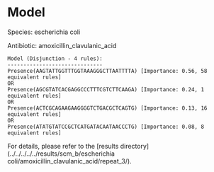 
# Model

Species: escherichia coli

Antibiotic: amoxicillin_clavulanic_acid

```
Model (Disjunction - 4 rules):
------------------------------
Presence(AAGTATTGGTTTGGTAAAGGGCTTAATTTTA) [Importance: 0.56, 58 equivalent rules]
OR
Presence(AGCGTATCACGAGGCCCTTTCGTCTTCAAGA) [Importance: 0.24, 1 equivalent rules]
OR
Presence(ACTCGCAGAAGAAGGGGTCTGACGCTCAGTG) [Importance: 0.13, 16 equivalent rules]
OR
Presence(ATATGTATCCGCTCATGATACAATAACCCTG) [Importance: 0.08, 8 equivalent rules]

```

For details, please refer to the [results directory](../../../../../results/scm_b/escherichia coli/amoxicillin_clavulanic_acid/repeat_3/).

